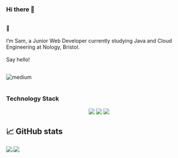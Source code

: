 ### Hi there 👋
<br>
🌱  <br><br> I’m Sam, a Junior Web Developer currently studying Java and Cloud Engineering at Nology, Bristol.
<br>
<br>
Say hello!
<br><br>

<a href="https://www.linkedin.com/in/sharrison97/" target="_blank"><img align="left" alt="medium" src="https://img.shields.io/badge/LinkedIn-0077B5?style=for-the-badge&logo=linkedin&logoColor=white" /></a>
<br><br>
<h3>
Technology Stack
</h3>

<p align='center' >
    <img src="https://img.shields.io/badge/JavaScript-F7DF1E?style=for-the-badge&logo=javascript&logoColor=black" />
    <img src="https://img.shields.io/badge/Node.js-43853D?style=for-the-badge&logo=node.js&logoColor=white" />
    <img src="https://img.shields.io/badge/Sass-CC6699?style=for-the-badge&logo=sass&logoColor=white" />
 </p>


## &#x1f4c8; GitHub stats

<a href="https://github.com/SJH-97">
	<img align="center" src="https://github-readme-stats.vercel.app/api/top-langs/?username=SJH-97&theme=dark&layout=compact" />
</a>

<a href="https://github.com/SJH-97/SJH-97">
	<img align="center" src="https://github-readme-stats.vercel.app/api?username=SJH-97&show_icons=true&theme=dark" />
</a>


<!--


